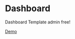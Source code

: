 # Dashboard

Dashboard Template admin free!

[Demo](https://pschur.github.io/dashboard/dashborad/index-1.htm)